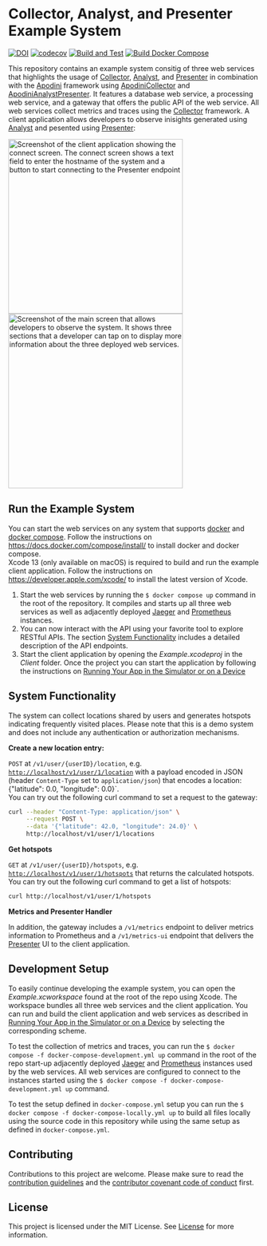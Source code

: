 # Collector, Analyst, and Presenter Example System

[![DOI](https://zenodo.org/badge/379429348.svg)](https://zenodo.org/badge/latestdoi/379429348)
[![codecov](https://codecov.io/gh/Apodini/CollectorAnalystPresenterExample/branch/develop/graph/badge.svg?token=Sw8OvhWtcY)](https://codecov.io/gh/Apodini/CollectorAnalystPresenterExample)
[![Build and Test](https://github.com/Apodini/CollectorAnalystPresenterExample/actions/workflows/build-and-test.yml/badge.svg)](https://github.com/Apodini/CollectorAnalystPresenterExample/actions/workflows/build-and-test.yml)
[![Build Docker Compose](https://github.com/Apodini/CollectorAnalystPresenterExample/actions/workflows/docker-compose.yml/badge.svg)](https://github.com/Apodini/CollectorAnalystPresenterExample/actions/workflows/docker-compose.yml)

This repository contains an example system consitig of three web services that highlights the usage of [Collector](https://github.com/Apodini/Collector), [Analyst](https://github.com/Apodini/Analyst), and [Presenter](https://github.com/Apodini/Presenter) in combination with the [Apodini](https://github.com/Apodini/Apodini) framework using [ApodiniCollector](https://github.com/Apodini/ApodiniCollector) and [ApodiniAnalystPresenter](https://github.com/Apodini/ApodiniAnalystPresenter).
It features a database web service, a processing web service, and a gateway that offers the public API of the web service. All web services collect metrics and traces using the [Collector](https://github.com/Apodini/Collector) framework.
A client application allows developers to observe inisights generated using [Analyst](https://github.com/Apodini/Analyst) and pesented using [Presenter](https://github.com/Apodini/Presenter):
<p float="left">
 <img width="350" alt="Screenshot of the client application showing the connect screen. The connect screen shows a text field to enter the hostname of the system and a button to start connecting to the Presenter endpoint" src="https://user-images.githubusercontent.com/28656495/124276854-a35d6c80-db44-11eb-9abf-80a26e8e96d1.png">
 <img width="350" alt="Screenshot of the main screen that allows developers to observe the system. It shows three sections that a developer can tap on to display more information about the three deployed web services." src="https://user-images.githubusercontent.com/28656495/124276863-a6585d00-db44-11eb-8f2b-81602855eb8d.png">
</p>

## <a name="RunTheExampleSystem"></a>Run the Example System

You can start the web services on any system that supports [docker](https://www.docker.com) and [docker compose](https://docs.docker.com/compose/). Follow the instructions on https://docs.docker.com/compose/install/ to install docker and docker compose.  
Xcode 13 (only available on macOS) is required to build and run the example client application. Follow the instructions on https://developer.apple.com/xcode/ to install the latest version of Xcode.

1. Start the web services by running the `$ docker compose up` command in the root of the repository. It compiles and starts up all three web services as well as adjacently deployed [Jaeger](https://www.jaegertracing.io) and [Prometheus](https://prometheus.io) instances.
2. You can now interact with the API using your favorite tool to explore RESTful APIs. The section [System Functionality](#SystemFunctionality) includes a detailed description of the API endpoints.
3. Start the client application by opening the *Example.xcodeproj* in the *Client* folder. Once the project you can start the application by following the instructions on [Running Your App in the Simulator or on a Device](https://developer.apple.com/documentation/xcode/running-your-app-in-the-simulator-or-on-a-device)
  
## <a name="SystemFunctionality"></a>System Functionality

The system can collect locations shared by users and generates hotspots indicating frequently visited places. Please note that this is a demo system and does not include any authentication or authorization mechanisms.

**Create a new location entry:**

`POST` at `/v1/user/{userID}/location`, e.g. [`http://localhost/v1/user/1/location`](http://localhost/v1/user/1/location) with a payload encoded in JSON (header `Content-Type` set to `application/json`) that encodes a location: {"latitude": 0.0, "longitude": 0.0}`.  
You can try out the following curl command to set a request to the gateway:
```bash
curl --header "Content-Type: application/json" \
     --request POST \
     --data '{"latitude": 42.0, "longitude": 24.0}' \
     http://localhost/v1/user/1/locations
```

**Get hotspots**

`GET` at `/v1/user/{userID}/hotspots`, e.g. [`http://localhost/v1/user/1/hotspots`](http://localhost/v1/user/1/hotspots) that returns the calculated hotspots.  
You can try out the following curl command to get a list of hotspots:
```bash
curl http://localhost/v1/user/1/hotspots
```

**Metrics and Presenter Handler**

In addition, the gateway includes a `/v1/metrics` endpoint to deliver metrics information to Prometheus and a `/v1/metrics-ui` endpoint that delivers the [Presenter](https://github.com/Apodini/Presenter) UI to the client application.

## <a name="DevelopmentSetup"></a>Development Setup

To easily continue developing the example system, you can open the *Example.xcworkspace* found at the root of the repo using Xcode. The workspace bundles all three web services and the client application. You can run and build the client application and web services as described in [Running Your App in the Simulator or on a Device](https://developer.apple.com/documentation/xcode/running-your-app-in-the-simulator-or-on-a-device) by selecting the corresponding scheme.

To test the collection of metrics and traces, you can run the `$ docker compose -f docker-compose-development.yml up` command in the root of the repo start-up adjacently deployed [Jaeger](https://www.jaegertracing.io) and [Prometheus](https://prometheus.io) instances used by the web services. All web services are configured to connect to the instances started using the `$ docker compose -f docker-compose-development.yml up` command.

To test the setup defined in `docker-compose.yml` setup you can run the `$ docker compose -f docker-compose-locally.yml up` to build all files locally using the source code in this repository while using the same setup as defined in `docker-compose.yml`.

## Contributing
Contributions to this project are welcome. Please make sure to read the [contribution guidelines](https://github.com/Apodini/.github/blob/main/CONTRIBUTING.md) and the [contributor covenant code of conduct](https://github.com/Apodini/.github/blob/main/CODE_OF_CONDUCT.md) first.

## License
This project is licensed under the MIT License. See [License](https://github.com/Apodini/CollectorAnalystPresenterExample/blob/develop/LICENSE) for more information.
